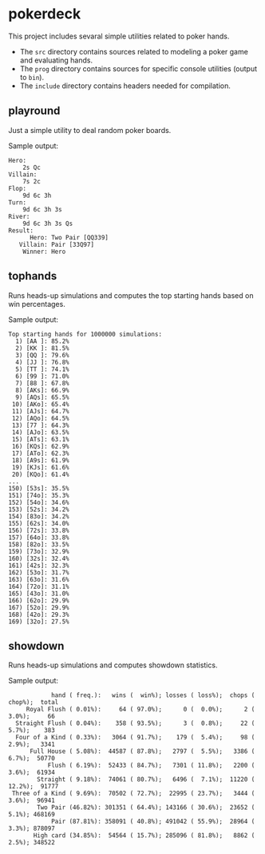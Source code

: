 # pokerdeck

This project includes sevaral simple utilities related to poker hands.

* The `src` directory contains sources related to modeling a poker game and evaluating hands.
* The `prog` directory contains sources for specific console utilities (output to `bin`).
* The `include` directory contains headers needed for compilation.


## playround

Just a simple utility to deal random poker boards.

Sample output:

```
Hero:
	2s Qc
Villain:
	7s 2c
Flop:
	9d 6c 3h
Turn:
	9d 6c 3h 3s
River:
	9d 6c 3h 3s Qs
Result:
      Hero: Two Pair [QQ339]
   Villain: Pair [33Q97]
    Winner: Hero
```


## tophands

Runs heads-up simulations and computes the top starting hands based on win percentages.

Sample output:

```
Top starting hands for 1000000 simulations:
  1) [AA ]: 85.2%
  2) [KK ]: 81.5%
  3) [QQ ]: 79.6%
  4) [JJ ]: 76.8%
  5) [TT ]: 74.1%
  6) [99 ]: 71.0%
  7) [88 ]: 67.8%
  8) [AKs]: 66.9%
  9) [AQs]: 65.5%
 10) [AKo]: 65.4%
 11) [AJs]: 64.7%
 12) [AQo]: 64.5%
 13) [77 ]: 64.3%
 14) [AJo]: 63.5%
 15) [ATs]: 63.1%
 16) [KQs]: 62.9%
 17) [ATo]: 62.3%
 18) [A9s]: 61.9%
 19) [KJs]: 61.6%
 20) [KQo]: 61.4%
...
150) [53s]: 35.5%
151) [74o]: 35.3%
152) [54o]: 34.6%
153) [52s]: 34.2%
154) [83o]: 34.2%
155) [62s]: 34.0%
156) [72s]: 33.8%
157) [64o]: 33.8%
158) [82o]: 33.5%
159) [73o]: 32.9%
160) [32s]: 32.4%
161) [42s]: 32.3%
162) [53o]: 31.7%
163) [63o]: 31.6%
164) [72o]: 31.1%
165) [43o]: 31.0%
166) [62o]: 29.9%
167) [52o]: 29.9%
168) [42o]: 29.3%
169) [32o]: 27.5%
```


## showdown

Runs heads-up simulations and computes showdown statistics.

Sample output:

```
            hand ( freq.):   wins (  win%); losses ( loss%);  chops ( chop%);  total
     Royal Flush ( 0.01%):     64 ( 97.0%);      0 (  0.0%);      2 (  3.0%);     66
  Straight Flush ( 0.04%):    358 ( 93.5%);      3 (  0.8%);     22 (  5.7%);    383
  Four of a Kind ( 0.33%):   3064 ( 91.7%);    179 (  5.4%);     98 (  2.9%);   3341
      Full House ( 5.08%):  44587 ( 87.8%);   2797 (  5.5%);   3386 (  6.7%);  50770
           Flush ( 6.19%):  52433 ( 84.7%);   7301 ( 11.8%);   2200 (  3.6%);  61934
        Straight ( 9.18%):  74061 ( 80.7%);   6496 (  7.1%);  11220 ( 12.2%);  91777
 Three of a Kind ( 9.69%):  70502 ( 72.7%);  22995 ( 23.7%);   3444 (  3.6%);  96941
        Two Pair (46.82%): 301351 ( 64.4%); 143166 ( 30.6%);  23652 (  5.1%); 468169
            Pair (87.81%): 358091 ( 40.8%); 491042 ( 55.9%);  28964 (  3.3%); 878097
       High card (34.85%):  54564 ( 15.7%); 285096 ( 81.8%);   8862 (  2.5%); 348522
```
